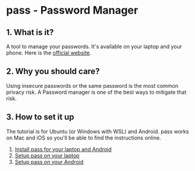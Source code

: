 <!-- numbers -->

# pass - Password Manager

## 1. What is it?
A tool to manage your passwords. It's available on your laptop and your phone. Here is the [official website](https://www.passwordstore.org/).

## 2. Why you should care?
Using insecure passwords or the same password is the most common privacy risk. A Password manager is one of the best ways to mitigate that risk.

## 3. How to set it up
The tutorial is for Ubuntu (or Windows with WSL) and Android. pass works on Mac and iOS so you'll be able to find the instructions online.

1. [Install pass for your laptop and Android](install/)
2. [Setup pass on your laptop](laptop/)
3. [Setup pass on your Android](android/)
